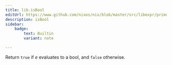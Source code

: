 ```yaml
---
title: lib.isBool
editUrl: https://www.github.com/nixos/nix/blob/master/src/libexpr/primops.cc
description: isBool
sidebar:
    badge: 
        text: Builtin
        variant: note

---
```


Return `true` if *e* evaluates to a bool, and `false` otherwise.
